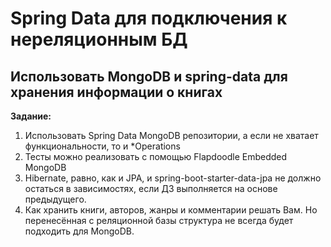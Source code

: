 # Spring Data для подключения к нереляционным БД
## Использовать MongoDB и spring-data для хранения информации о книгах
**Задание:** 
1. Использовать Spring Data MongoDB репозитории, а если не хватает функциональности, то и *Operations
1. Тесты можно реализовать с помощью Flapdoodle Embedded MongoDB
1. Hibernate, равно, как и JPA, и spring-boot-starter-data-jpa не должно остаться в зависимостях, если ДЗ выполняется на основе предыдущего.
1. Как хранить книги, авторов, жанры и комментарии решать Вам. Но перенесённая с реляционной базы структура не всегда будет подходить для MongoDB.